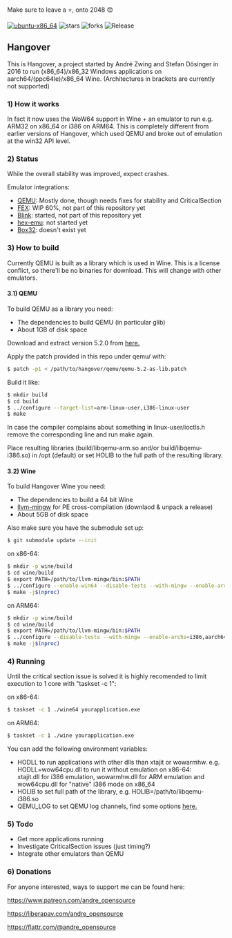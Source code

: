 Make sure to leave a :star:, onto 2048 :blush:

[![ubuntu-x86_64](https://github.com/AndreRH/hangover/workflows/ubuntu-x86_64/badge.svg)](https://github.com/AndreRH/hangover/actions?query=workflow%3Aubuntu-x86_64)
![stars](https://img.shields.io/github/stars/AndreRH/hangover)
![forks](https://img.shields.io/github/forks/AndreRH/hangover)
![Release](https://img.shields.io/github/v/release/AndreRH/hangover?color=green&include_prereleases)

## Hangover
This is Hangover, a project started by André Zwing and Stefan Dösinger in 2016 to run
(x86_64)/x86_32 Windows applications on aarch64/(ppc64le)/x86_64 Wine. (Architectures in brackets
are currently not supported)

### 1) How it works
In fact it now uses the WoW64 support in Wine + an emulator to run e.g. ARM32 on x86_64 or
i386 on ARM64. This is completely different from earlier versions of Hangover, which used QEMU and
broke out of emulation at the win32 API level.

### 2) Status
While the overall stability was improved, expect crashes.

Emulator integrations:

- [QEMU](https://gitlab.com/qemu-project/qemu): Mostly done, though needs fixes for stability and CriticalSection
- [FEX](https://github.com/FEX-Emu/FEX): WIP 60%, not part of this repository yet
- [Blink](https://github.com/jart/blink): started, not part of this repository yet
- [hex-emu](https://gitlab.com/hex-emu/hex-emu): not started yet
- [Box32](https://news.itsfoss.com/box86-creator-ptitseb/): doesn't exist yet

### 3) How to build
Currently QEMU is built as a library which is used in Wine. This is a license conflict, so there'll be no binaries for download. This will change with other emulators.

#### 3.1) QEMU
To build QEMU as a library you need:

- The dependencies to build QEMU (in particular glib)
- About 1GB of disk space

Download and extract version 5.2.0 from [here.](https://download.qemu.org/)

Apply the patch provided in this repo under qemu/ with:
```bash
$ patch -p1 < /path/to/hangover/qemu/qemu-5.2-as-lib.patch
```

Build it like:
```bash
$ mkdir build
$ cd build
$ ../configure --target-list=arm-linux-user,i386-linux-user
$ make
```

In case the compiler complains about something in linux-user/ioctls.h remove the corresponding line and run make again.

Place resulting libraries (build/libqemu-arm.so and/or build/libqemu-i386.so) in /opt (default) or set HOLIB to the full path of the resulting library.

#### 3.2) Wine
To build Hangover Wine you need:

- The dependencies to build a 64 bit Wine
- [llvm-mingw](https://github.com/mstorsjo/llvm-mingw) for PE cross-compilation (downlaod & unpack a release)
- About 5GB of disk space

Also make sure you have the submodule set up:
```bash
$ git submodule update --init
```

on x86-64:
```bash
$ mkdir -p wine/build
$ cd wine/build
$ export PATH=/path/to/llvm-mingw/bin:$PATH
$ ../configure --enable-win64 --disable-tests --with-mingw --enable-archs=i386,x86_64,arm
$ make -j$(nproc)
```

on ARM64:
```bash
$ mkdir -p wine/build
$ cd wine/build
$ export PATH=/path/to/llvm-mingw/bin:$PATH
$ ../configure --disable-tests --with-mingw --enable-archs=i386,aarch64,arm
$ make -j$(nproc)
```

### 4) Running
Until the critical section issue is solved it is highly recomended to limit execution to 1 core with
"taskset -c 1":

on x86-64:
```bash
$ taskset -c 1 ./wine64 yourapplication.exe
```

on ARM64:
```bash
$ taskset -c 1 ./wine yourapplication.exe
```

You can add the following environment variables:

* HODLL to run applications with other dlls than xtajit or wowarmhw. e.g. HODLL=wow64cpu.dll to run it without emulation on x86-64:<br>
  xtajit.dll for i386 emulation, wowarmhw.dll for ARM emulation and wow64cpu.dll for "native" i386 mode on x86_64
* HOLIB to set full path of the library, e.g. HOLIB=/path/to/libqemu-i386.so
* QEMU_LOG to set QEMU log channels, find some options [here.](https://github.com/AndreRH/qemu/blob/v5.2.0/util/log.c#L297)

### 5) Todo

* Get more applications running
* Investigate CriticalSection issues (just timing?)
* Integrate other emulators than QEMU

### 6) Donations

For anyone interested, ways to support me can be found here:

https://www.patreon.com/andre_opensource

https://liberapay.com/andre_opensource

https://flattr.com/@andre_opensource
